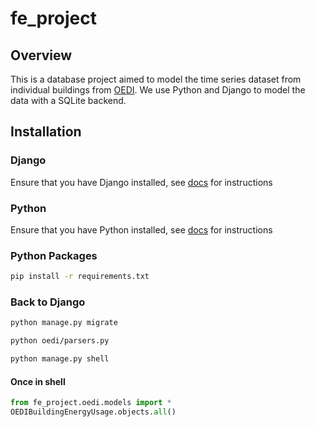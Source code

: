 # fe_project
## Overview
This is a database project aimed to model the time series dataset from individual buildings from [OEDI](https://data.openei.org/submissions/4520). We use Python and Django to model the data with a SQLite backend.

## Installation
### Django
Ensure that you have Django installed, see [docs](https://docs.djangoproject.com/en/4.2/intro/install/) for instructions
### Python
Ensure that you have Python installed, see [docs](https://www.python.org/downloads/) for instructions
### Python Packages
```bash
pip install -r requirements.txt
```
### Back to Django
```bash
python manage.py migrate
```

```bash
python oedi/parsers.py
```

```bash
python manage.py shell
```
#### Once in shell
```python
from fe_project.oedi.models import *
OEDIBuildingEnergyUsage.objects.all()
```
